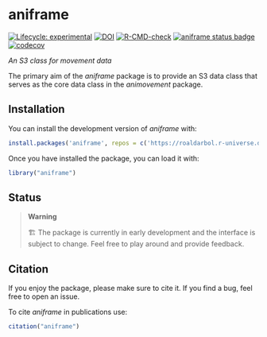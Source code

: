 
<!-- README.md is generated from README.Rmd. Please edit that file -->

# aniframe

<!-- badges: start -->

[![Lifecycle:
experimental](https://img.shields.io/badge/lifecycle-experimental-orange.svg)](https://lifecycle.r-lib.org/articles/stages.html#experimental)
[![DOI](https://zenodo.org/badge/773406370.svg)](https://zenodo.org/doi/10.5281/zenodo.13235277)
[![R-CMD-check](https://github.com/roaldarbol/aniframe/actions/workflows/R-CMD-check.yaml/badge.svg)](https://github.com/roaldarbol/aniframe/actions/workflows/R-CMD-check.yaml)
[![aniframe status
badge](https://roaldarbol.r-universe.dev/badges/aniframe)](https://roaldarbol.r-universe.dev)
[![codecov](https://codecov.io/gh/roaldarbol/aniframe/graph/badge.svg?token=Pf5n3yzLzK)](https://codecov.io/gh/roaldarbol/aniframe)
<!-- badges: end -->

*An S3 class for movement data*

The primary aim of the *aniframe* package is to provide an S3 data class
that serves as the core data class in the *animovement* package.

## Installation

You can install the development version of *aniframe* with:

``` r
install.packages('aniframe', repos = c('https://roaldarbol.r-universe.dev', 'https://cloud.r-project.org'))
```

Once you have installed the package, you can load it with:

``` r
library("aniframe")
```

## Status

> **Warning**
>
> 🏗️ The package is currently in early development and the interface is
> subject to change. Feel free to play around and provide feedback.

## Citation

If you enjoy the package, please make sure to cite it. If you find a
bug, feel free to open an issue.

To cite *aniframe* in publications use:

``` r
citation("aniframe")
```
